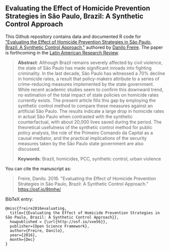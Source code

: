 ## Evaluating the Effect of Homicide Prevention Strategies in São Paulo, Brazil: A Synthetic Control Approach

This Github repository contains data and documented R code for ["Evaluating the Effect of Homicide Prevention Strategies in São Paulo, Brazil: A Synthetic Control Approach,"](https://osf.io/8tmhe/) authored by [Danilo Freire](http://danilofreire.com). The paper is  forthcoming in the [Latin American Research Review](https://lasa.international.pitt.edu/eng/larr/index.asp).

> **Abstract**: Although Brazil remains severely affected by civil violence, the state of São Paulo has made significant inroads into fighting criminality. In the last decade, São Paulo has witnessed a 70% decline in homicide rates, a result that policy-makers attribute to a series of crime-reducing measures implemented by the state government. While recent academic studies seem to confirm this downward trend, no estimation of the total impact of state policies on homicide rates currently exists. The present article fills this gap by employing the synthetic control method to compare these measures against an artificial São Paulo. The results indicate a large drop in homicide rates in actual São Paulo when contrasted with the synthetic counterfactual, with about 20,000 lives saved during the period. The theoretical usefulness of the synthetic control method for public policy analysis, the role of the Primeiro Comando da Capital as a causal mediator, and the practical implications of the security measures taken by the São Paulo state government are also discussed. 
>
> **Keywords**: Brazil, homicides, PCC, synthetic control, urban violence

You can cite the manuscript as: 

> Freire, Danilo. 2016. "Evaluating the Effect of Homicide Prevention Strategies in São Paulo, Brazil: A Synthetic Control Approach." https://osf.io/8tmhe/

BibTeX entry:

```
@misc{freire2016evaluating,
  title={{Evaluating the Effect of Homicide Prevention Strategies in São Paulo, Brazil: A Synthetic Control Approach}},
  howpublished = {\url{http://osf.io/vxe56}},
  publisher={Open Science Framework},
  author={Freire, Danilo},
  year={2016},
  month={Dec}
}
```
